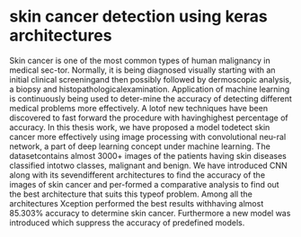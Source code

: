 # skin cancer detection using keras architectures
Skin cancer is one of the most common types of human malignancy in medical sec-tor.  Normally, it is being diagnosed visually starting with an initial clinical screeningand then possibly followed by dermoscopic analysis, a biopsy and histopathologicalexamination.  Application of machine learning is continuously being used to deter-mine the accuracy of detecting different medical problems more effectively.  A lotof new techniques have been discovered to fast forward the procedure with havinghighest percentage of accuracy.  In this thesis work, we have proposed a model todetect skin cancer more effectively using image processing with convolutional neu-ral network, a part of deep learning concept under machine learning.  The datasetcontains  almost  3000+  images  of  the  patients  having  skin  diseases  classified  intotwo classes, malignant and benign.  We have introduced CNN along with its sevendifferent  architectures  to  find  the  accuracy  of  the  images  of  skin  cancer  and  per-formed a comparative analysis to find out the best architecture that suits this typeof problem.  Among all the architectures Xception performed the best results withhaving almost 85.303% accuracy to determine skin cancer. Furthermore a new model was introduced which suppress the accuracy of predefined models.
